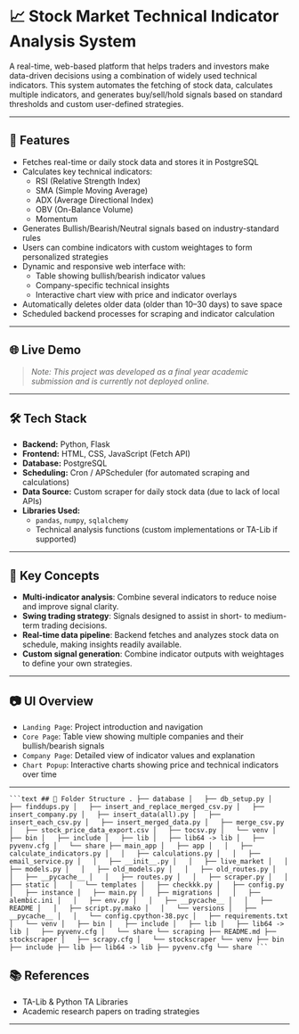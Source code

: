 # 📈 Stock Market Technical Indicator Analysis System

A real-time, web-based platform that helps traders and investors make data-driven decisions using a combination of widely used technical indicators. This system automates the fetching of stock data, calculates multiple indicators, and generates buy/sell/hold signals based on standard thresholds and custom user-defined strategies.

---

## 🚀 Features

- Fetches real-time or daily stock data and stores it in PostgreSQL
- Calculates key technical indicators:
  - RSI (Relative Strength Index)
  - SMA (Simple Moving Average)
  - ADX (Average Directional Index)
  - OBV (On-Balance Volume)
  - Momentum
- Generates Bullish/Bearish/Neutral signals based on industry-standard rules
- Users can combine indicators with custom weightages to form personalized strategies
- Dynamic and responsive web interface with:
  - Table showing bullish/bearish indicator values
  - Company-specific technical insights
  - Interactive chart view with price and indicator overlays
- Automatically deletes older data (older than 10–30 days) to save space
- Scheduled backend processes for scraping and indicator calculation

---

## 🌐 Live Demo 

> _Note: This project was developed as a final year academic submission and is currently not deployed online._

---

## 🛠️ Tech Stack

- **Backend:** Python, Flask
- **Frontend:** HTML, CSS, JavaScript (Fetch API)
- **Database:** PostgreSQL
- **Scheduling:** Cron / APScheduler (for automated scraping and calculations)
- **Data Source:** Custom scraper for daily stock data (due to lack of local APIs)
- **Libraries Used:**
  - `pandas`, `numpy`, `sqlalchemy`
  - Technical analysis functions (custom implementations or TA-Lib if supported)

---

## 🧠 Key Concepts

- **Multi-indicator analysis**: Combine several indicators to reduce noise and improve signal clarity.
- **Swing trading strategy**: Signals designed to assist in short- to medium-term trading decisions.
- **Real-time data pipeline**: Backend fetches and analyzes stock data on schedule, making insights readily available.
- **Custom signal generation**: Combine indicator outputs with weightages to define your own strategies.

---

## 📷 UI Overview

- `Landing Page`: Project introduction and navigation
- `Core Page`: Table view showing multiple companies and their bullish/bearish signals
- `Company Page`: Detailed view of indicator values and explanation
- `Chart Popup`: Interactive charts showing price and technical indicators over time

---

<pre lang="no-highlight"><code>```text ## 📁 Folder Structure . ├── database │   ├── db_setup.py │   ├── finddups.py │   ├── insert_and_replace_merged_csv.py │   ├── insert_company.py │   ├── insert_data(all).py │   ├── insert_each_csv.py │   ├── insert_merged_data.py │   ├── merge_csv.py │   ├── stock_price_data_export.csv │   ├── tocsv.py │   └── venv │   ├── bin │   ├── include │   ├── lib │   ├── lib64 -> lib │   ├── pyvenv.cfg │   └── share ├── main_app │   ├── app │   │   ├── calculate_indicators.py │   │   ├── calculations.py │   │   ├── email_service.py │   │   ├── __init__.py │   │   ├── live_market │   │   ├── models.py │   │   ├── old_models.py │   │   ├── old_routes.py │   │   ├── __pycache__ │   │   ├── routes.py │   │   ├── scraper.py │   │   ├── static │   │   └── templates │   ├── checkkk.py │   ├── config.py │   ├── instance │   ├── main.py │   ├── migrations │   │   ├── alembic.ini │   │   ├── env.py │   │   ├── __pycache__ │   │   ├── README │   │   ├── script.py.mako │   │   └── versions │   ├── __pycache__ │   │   └── config.cpython-38.pyc │   ├── requirements.txt │   └── venv │   ├── bin │   ├── include │   ├── lib │   ├── lib64 -> lib │   ├── pyvenv.cfg │   └── share └── scraping ├── README.md ├── stockscraper │   ├── scrapy.cfg │   └── stockscraper └── venv ├── bin ├── include ├── lib ├── lib64 -> lib ├── pyvenv.cfg └── share ```</code></pre>

## 📚 References

- TA-Lib & Python TA Libraries
- Academic research papers on trading strategies

---
